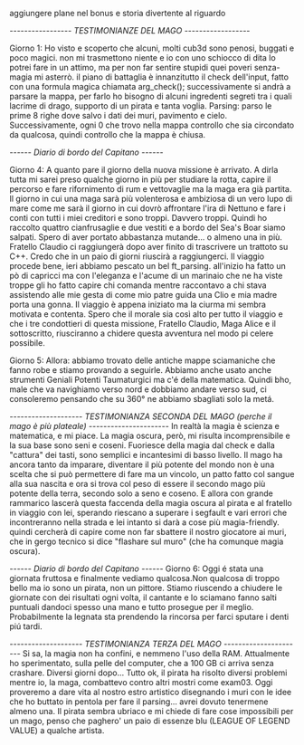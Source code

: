 aggiungere plane nel bonus e storia divertente al riguardo

*----------------- TESTIMONIANZE DEL MAGO ------------------*

Giorno 1:
Ho visto e scoperto che alcuni, molti cub3d sono penosi, buggati e poco magici. non mi trasmettono niente e io con uno schiocco di dita lo potrei fare in un attimo, ma per non far sentire stupidi quei poveri senza-magia mi asterrò.
il piano di battaglia è innanzitutto il check dell'input, fatto con una formula magica chiamata arg_check();
successivamente si andrà a parsare la mappa, per farlo ho bisogno di alcuni ingredenti segreti tra i quali lacrime di drago, supporto di un pirata e tanta voglia.
Parsing: parso le prime 8 righe dove salvo i dati dei muri, pavimento e cielo.
Successivamente, ogni 0 che trovo nella mappa controllo che sia circondato da qualcosa, quindi controllo che la mappa è chiusa.


*------ Diario di bordo del Capitano ------*

Giorno 4:
A quanto pare il giorno della nuova missione è arrivato. A dirla tutta mi sarei preso qualche giorno in più per studiare la rotta, capire il percorso e fare rifornimento di rum e vettovaglie ma la maga era già partita. Il giorno in cui una maga sarà più volenterosa e ambiziosa di un vero lupo di mare come me sarà il giorno in cui dovrò affrontare l'ira di Nettuno e fare i conti con tutti i miei creditori e sono troppi. Davvero troppi. Quindi ho raccolto quattro cianfrusaglie e due vestiti e a bordo del Sea's Boar siamo salpati. Spero di aver portato abbastanza mutande... o almeno una in più.
Fratello Claudio ci raggiungerà dopo aver finito di trascrivere un trattoto su C++. Credo che in un paio di giorni riuscirà a raggiungerci.
Il viaggio procede bene, ieri abbiamo pescato un bel ft_parsing. all'inizio ha fatto un pò di capricci ma con l'eleganza e l'acume di un marinaio che ne ha viste troppe gli ho fatto capire chi comanda mentre raccontavo a chi stava assistendo alle mie gesta di come mio patre guida una Clio e mia madre porta una gonna.
Il viaggio è appena iniziato ma la ciurma mi sembra motivata e contenta. Spero che il morale sia così alto per tutto il viaggio e che i tre condottieri di questa missione, Fratello Claudio, Maga Alice e il sottoscritto, riusciranno a chidere questa avventura nel modo pi celere possibile.

Giorno 5:
Allora: abbiamo trovato delle antiche mappe sciamaniche che fanno robe e stiamo provando a seguirle.
Abbiamo anche usato anche strumenti Geniali Potenti Taumaturgici ma c'é della matematica. 
Quindi bho, male che va navighiamo verso nord e dobbiamo andare verso sud, ci consoleremo pensando che su 360° ne abbiamo sbagliati solo la metá.

*-------------------- TESTIMONIANZA SECONDA DEL MAGO (perche il mago è più plateale) ----------------------*
In realtà la magia è scienza e matematica, e mi piace. La magia oscura, però, mi risulta incomprensibile e la sua base sono seni e coseni.
Fuoriesce della magia dal check e dalla "cattura" dei tasti, sono semplici e incantesimi di basso livello. Il mago ha ancora tanto da imparare, diventare il più potente del mondo non è una scelta che si può permettere di fare ma un vincolo, un patto fatto col sangue alla sua nascita e ora si trova col peso di essere il secondo mago più potente della terra, secondo solo a seno e coseno.
E allora con grande rammarico lascerà questa faccenda della magia oscura al pirata e al fratello in viaggio con lei, sperando riescano a superare i segfault e vari errori che incontreranno nella strada e lei intanto si darà a cose più magia-friendly.
quindi cercherà di capire come non far sbattere il nostro giocatore ai muri, che in gergo tecnico si dice "flashare sul muro" (che ha comunque magia oscura).

*------ Diario di bordo del Capitano ------*
Giorno 6:
Oggi é stata una giornata fruttosa e finalmente vediamo qualcosa.Non qualcosa di troppo bello ma io sono un pirata, non un pittore.
Stiamo riuscendo a chiudere le giornate con dei risultati ogni volta, il cantante e lo sciamano fanno salti puntuali dandoci spesso una mano e tutto prosegue per il meglio. Probabilmente la legnata sta prendendo la rincorsa per farci sputare i denti piú tardi.

*-------------------- TESTIMONIANZA TERZA DEL MAGO ----------------------*
Si sa, la magia non ha confini, e nemmeno l'uso della RAM. Attualmente ho sperimentato, sulla pelle del computer, che a 100 GB ci arriva senza crashare.
Diversi giorni dopo...
Tutto ok, il pirata ha risolto diversi problemi mentre io, la maga, combattevo contro altri mostri come exam03.
Oggi proveremo a dare vita al nostro estro artistico disegnando i muri con le idee che ho buttato in pentola per fare il parsing... avrei dovuto tenermene almeno una. 
Il pirata sembra ubriaco e mi chiede di fare cose impossibili per un mago, penso che paghero' un paio di essenze blu (LEAGUE OF LEGEND VALUE) a qualche artista.